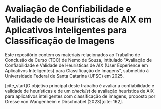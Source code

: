 # Avaliação de Confiabilidade e Validade de Heurísticas de AIX em Aplicativos Inteligentes para Classificação de Imagens

Este repositório contém os materiais relacionados ao Trabalho de Conclusão de Curso (TCC) de Nemo de Souza, intitulado "Avaliação de Confiabilidade e Validade de Heurísticas de AIX (User Experience em Aplicativos Inteligentes) para Classificação de Imagens", submetido à Universidade Federal de Santa Catarina (UFSC) em 2025.

[cite_start]O objetivo principal deste trabalho é avaliar a confiabilidade e validade de heurísticas e de um *checklist* de avaliação heurística de AIX para aplicativos inteligentes com classificação de imagens, proposto por Gresse von Wangenheim e Dirschnabel (2023)[cite: 162].

